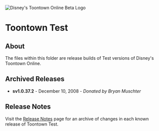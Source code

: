 ![Disney's Toontown Online Beta Logo](https://i.imgur.com/8MvpEZg.jpg)

# Toontown Test

## About

The files within this folder are release builds of Test versions of Disney's Toontown Online.

## Archived Releases

* **sv1.0.37.2** - December 10, 2008 - *Donated by Bryan Muschter*

## Release Notes

Visit the [Release Notes](RELEASE-NOTES.md) page for an archive of changes in each known release of Toontown Test.